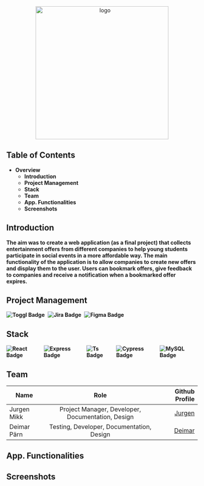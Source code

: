 <div align="center" style="margin-top: 5rem">
    <img src="https://user-images.githubusercontent.com/89903354/213824117-15df9de8-f327-476b-a946-83296de4de91.png" width="350" alt="logo" />
</div>

## Table of Contents
* <strong>Overview</strong>
    * <strong>Introduction</strong>
    * <strong>Project Management</strong>
    * <strong>Stack</strong>
    * <strong>Team</strong>
    * <strong>App. Functionalities
    * <strong>Screenshots</strong>

## Introduction
The aim was to create a web application (as a <strong>final</strong> project) that collects entertainment offers from different companies to help young students participate in social events in a more <strong>affordable</strong> way.
The main functionality of the application is to allow companies to create new offers and display them to the user. Users can bookmark offers, give feedback to companies and receive a notification when a bookmarked offer expires.
## Project Management
<div style="display: flex; justify-content: start;">
  <img src="https://img.shields.io/badge/toggl-black?style=for-the-badge&logo=toggl&logoColor=white" alt="Toggl Badge"/>
  <img style="margin-left: 0.5rem;" src="https://img.shields.io/badge/jira-black?style=for-the-badge&logo=jira&logoColor=white" alt="Jira Badge"/>
  <img style="margin-left: 0.5rem;" src="https://img.shields.io/badge/figma-black?style=for-the-badge&logo=figma&logoColor=white" alt="Figma Badge"/>
</div>

## Stack
<div id="badges" style="display: flex; justify-content: start;">
        <img src="https://img.shields.io/badge/React-black?style=for-the-badge&logo=react&logoColor=white" alt="React Badge"/>
        <img style="margin-left: 0.5rem;" src="https://img.shields.io/badge/NodeJs-black?style=for-the-badge&logo=express&logoColor=white" alt="Express Badge"/>
        <img style="margin-left: 0.5rem;" src="https://img.shields.io/badge/TypeScript-black?style=for-the-badge&logo=typescript&logoColor=white" alt="Ts Badge"/>
        <img style="margin-left: 0.5rem;" src="https://img.shields.io/badge/Cypress-black?style=for-the-badge&logo=cypress&logoColor=white" alt="Cypress Badge"/>
        <img style="margin-left: 0.5rem;" src="https://img.shields.io/badge/MySQL-black?style=for-the-badge&logo=mysql&logoColor=white" alt="MySQL Badge"/>
    </div>

## Team
| Name        |                       Role                        |                         Github Profile |
|-------------|:-------------------------------------------------:|---------------------------------------:|
| Jurgen Mikk | Project Manager, Developer, Documentation, Design | [Jurgen](https://github.com/JurgenMik) |
| Deimar Pärn |     Testing, Developer, Documentation, Design     |  [Deimar](https://github.com/deimar10) |

## App. Functionalities

## Screenshots
